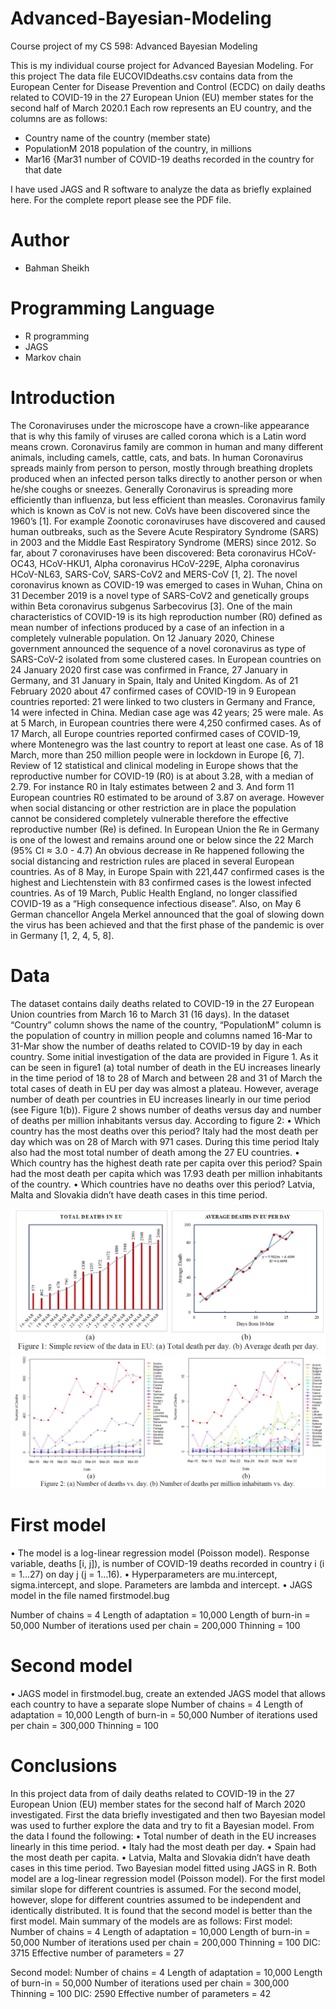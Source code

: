 # Advanced-Bayesian-Modeling
Course project of my CS 598: Advanced Bayesian Modeling

This is my individual course project for Advanced Bayesian Modeling. For this project The data file EUCOVIDdeaths.csv contains data from the European Center for
Disease Prevention and Control (ECDC) on daily deaths related to COVID-19 in the 27 European Union (EU) member states for the second half of March 2020.1 Each row represents an
EU country, and the columns are as follows:

* Country name of the country (member state)
* PopulationM 2018 population of the country, in millions
* Mar16 {Mar31 number of COVID-19 deaths recorded in the country for that date

I have used JAGS and R software to analyze the data as briefly explained here. For the complete report please see the PDF file.

# Author
* Bahman Sheikh

# Programming Language
* R programming
* JAGS
* Markov chain


# Introduction

The Coronaviruses under the microscope have a crown-like appearance that is why this family of viruses are called corona which is a Latin word means crown. Coronavirus family are common in human and many different animals, including camels, cattle, cats, and bats. In human Coronavirus spreads mainly from person to person, mostly through breathing droplets produced when an infected person talks directly to another person or when he/she coughs or sneezes. Generally Coronavirus is spreading more efficiently than influenza, but less efficient than measles. Coronavirus family which is known as CoV is not new. CoVs have been discovered since the 1960’s [1]. For example Zoonotic coronaviruses have discovered and caused human outbreaks, such as the Severe Acute Respiratory Syndrome (SARS) in 2003 and the Middle East Respiratory Syndrome (MERS) since 2012. So far, about 7 coronaviruses have been discovered: Beta coronavirus HCoV-OC43, HCoV-HKU1, Alpha coronavirus HCoV-229E, Alpha coronavirus HCoV-NL63, SARS-CoV, SARS-CoV2 and MERS-CoV [1, 2]. The novel coronavirus known as COVID-19 was emerged to cases in Wuhan, China on 31 December 2019 is a novel type of SARS-CoV2 and genetically groups within Beta coronavirus subgenus Sarbecovirus [3]. One of the main characteristics of COVID-19 is its high reproduction number (R0) defined as mean number of infections produced by a case of an infection in a completely vulnerable population. On 12 January 2020, Chinese government announced the sequence of a novel coronavirus as type of SARS-CoV-2 isolated from some clustered cases. In European countries on 24 January 2020 first case was confirmed in France, 27 January in Germany, and 31 January in Spain, Italy and United Kingdom. As of 21 February 2020 about 47 confirmed cases of COVID-19 in 9 European countries reported: 21 were linked to two clusters in Germany and France, 14 were infected in China. Median case age was 42 years; 25 were male. As at 5 March, in European countries there were 4,250 confirmed cases. As of 17 March, all Europe countries reported confirmed cases of COVID-19, where Montenegro was the last country to report at least one case. As of 18 March, more than 250 million people were in lockdown in Europe [6, 7]. Review of 12 statistical and clinical modeling in Europe shows that the reproductive number for COVID-19 (R0) is at about 3.28, with a median of 2.79. For instance R0 in Italy estimates between 2 and 3. And form 11 European countries R0 estimated to be around of 3.87 on average. However when social distancing or other restriction are in place the population cannot be considered completely vulnerable therefore the effective reproductive number (Re) is defined. In European Union the Re in Germany is one of the lowest and remains around one or below since the 22 March (95% CI ≈ 3.0 - 4.7) An obvious decrease in Re happened following the social distancing and restriction rules are placed in several European countries. As of 8 May, in Europe Spain with 221,447 confirmed cases is the highest and Liechtenstein with 83 confirmed cases is the lowest infected countries. As of 19 March, Public Health England, no longer classified COVID-19 as a “High consequence infectious disease”. Also, on May 6 German chancellor Angela Merkel announced that the goal of slowing down the virus has been achieved and that the first phase of the pandemic is over in Germany [1, 2, 4, 5, 8].

# Data

The dataset contains daily deaths related to COVID-19 in the 27 European Union countries from March 16 to March 31 (16 days). In the dataset “Country” column shows the name of the country, “PopulationM” column is the population of country in million people and columns named 16-Mar to 31-Mar show the number of deaths related to COVID-19 by day in each country. Some initial investigation of the data are provided in Figure 1. As it can be seen in figure1 (a) total number of death in the EU increases linearly in the time period of 18 to 28 of March and between 28 and 31 of March the total cases of death in EU per day was almost a plateau. However, average number of death per countries in EU increases linearly in our time period (see Figure 1(b)). Figure 2 shows number of deaths versus day and number of deaths per million inhabitants versus day. According to figure 2:
•	Which country has the most deaths over this period?
Italy had the most death per day which was on 28 of March with 971 cases. During this time period Italy also had the most total number of death among the 27 EU countries.
•	Which country has the highest death rate per capita over this period?
Spain had the most death per capita which was 17.93 death per million inhabitants of the country.
•	Which countries have no deaths over this period?
Latvia, Malta and Slovakia didn’t have death cases in this time period.

![GitHub Logo](/IMG/1.png)
![GitHub Logo](/IMG/2.png)

# First model
•	The model is a log-linear regression model (Poisson model). Response variable, deaths [i, j]), is number of COVID-19 deaths recorded in country i (i = 1...27) on day j (j = 1…16).
•	Hyperparameters are mu.intercept, sigma.intercept, and slope.
Parameters are lambda and intercept.
•	JAGS model in the file named firstmodel.bug

Number of chains =  4
Length of adaptation = 10,000
Length of burn-in = 50,000
Number of iterations used per chain = 200,000
Thinning = 100


# Second model
•	JAGS model in firstmodel.bug, create an extended JAGS model that allows each country to have a separate slope
Number of chains =  4
Length of adaptation = 10,000
Length of burn-in = 50,000
Number of iterations used per chain = 300,000
Thinning = 100

# Conclusions
In this project data from of daily deaths related to COVID-19 in the 27 European Union (EU) member states for the second half of March 2020 investigated. First the data briefly investigated and then two Bayesian model was used to further explore the data and try to fit a Bayesian model. From the data I found the following:
•	Total number of death in the EU increases linearly in this time period.
•	Italy had the most death per day.
•	Spain had the most death per capita.
•	Latvia, Malta and Slovakia didn’t have death cases in this time period.
Two Bayesian model fitted using JAGS in R. Both model are a log-linear regression model (Poisson model). For the first model similar slope for different countries is assumed. For the second model, however, slope for different countries assumed to be independent and identically distributed.
It is found that the second model is better than the first model.
Main summary of the models are as follows:
First model:
Number of chains =  4
Length of adaptation = 10,000
Length of burn-in = 50,000
Number of iterations used per chain = 200,000
Thinning = 100
DIC: 3715
Effective number of parameters = 27

Second model:
Number of chains =  4
Length of adaptation = 10,000
Length of burn-in = 50,000
Number of iterations used per chain = 300,000
Thinning = 100
DIC: 2590
Effective number of parameters = 42



